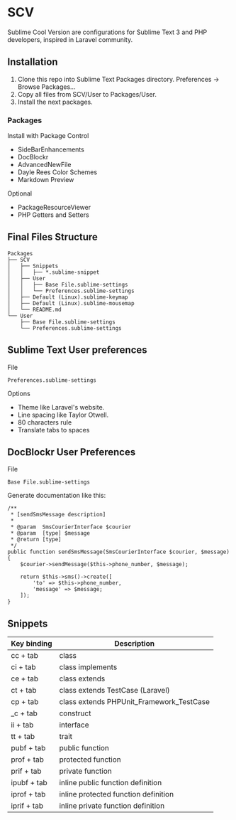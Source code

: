 # SCV
Sublime Cool Version are configurations for Sublime Text 3 and PHP developers, inspired in Laravel community.

## Installation
1. Clone this repo into Sublime Text Packages directory. Preferences -> Browse Packages...
2. Copy all files from SCV/User to Packages/User.
3. Install the next packages.

### Packages
Install with Package Control

+ SideBarEnhancements
+ DocBlockr
+ AdvancedNewFile
+ Dayle Rees Color Schemes
+ Markdown Preview

Optional
+ PackageResourceViewer
+ PHP Getters and Setters

## Final Files Structure
    Packages
    ├── SCV
    │   ├── Snippets
    │   │   ├── *.sublime-snippet
    │   ├── User
    │   │   ├── Base File.sublime-settings
    │   │   └── Preferences.sublime-settings
    │   ├── Default (Linux).sublime-keymap
    │   ├── Default (Linux).sublime-mousemap
    │   └── README.md
    └── User
        ├── Base File.sublime-settings
        └── Preferences.sublime-settings


## Sublime Text User preferences
File

    Preferences.sublime-settings

Options
+ Theme like Laravel's website.
+ Line spacing like Taylor Otwell.
+ 80 characters rule
+ Translate tabs to spaces


## DocBlockr User Preferences
File

    Base File.sublime-settings

Generate documentation like this:

    /**
     * [sendSmsMessage description]
     *
     * @param  SmsCourierInterface $courier
     * @param  [type] $message
     * @return [type]
     */
    public function sendSmsMessage(SmsCourierInterface $courier, $message)
    {
        $courier->sendMessage($this->phone_number, $message);

        return $this->sms()->create([
            'to' => $this->phone_number,
            'message' => $message;
        ]);     
    }

## Snippets

| Key binding | Description |
|----------|------|
| cc + tab | class |
| ci + tab | class implements |
| ce + tab | class extends |
| ct + tab | class extends TestCase (Laravel) |
| cp + tab | class extends PHPUnit_Framework_TestCase |
| _c + tab | construct |
| ii + tab | interface |
| tt + tab | trait |
| pubf + tab | public function |
| prof + tab | protected function |
| prif + tab | private function |
| ipubf + tab | inline public function definition |
| iprof + tab | inline protected function definition |
| iprif + tab | inline private function definition |
